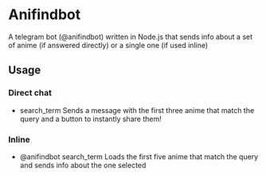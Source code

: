 # Anifindbot
A telegram bot (@anifindbot) written in Node.js that sends info about a set of anime (if answered directly) or a single one (if used inline)

## Usage
### Direct chat
- search_term
Sends a message with the first three anime that match the query and a button to instantly share them!

### Inline 
- @anifindbot search_term
Loads the first five anime that match the query and sends info about the one selected
